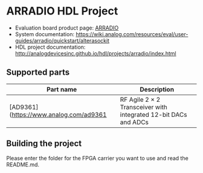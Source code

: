 # ARRADIO HDL Project

- Evaluation board product page: [ARRADIO](https://www.terasic.com.tw/cgi-bin/page/archive.pl?No=946)
- System documentation: https://wiki.analog.com/resources/eval/user-guides/arradio/quickstart/alterasockit
- HDL project documentation: http://analogdevicesinc.github.io/hdl/projects/arradio/index.html

## Supported parts

| Part name                              | Description                                                  |
|----------------------------------------|--------------------------------------------------------------|
| [AD9361](https://www.analog.com/ad9361 | RF Agile 2 × 2 Transceiver with integrated 12-bit DACs and ADCs |

## Building the project

Please enter the folder for the FPGA carrier you want to use and read the README.md.
